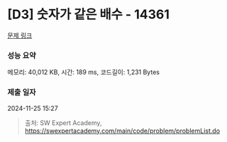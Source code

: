 # [D3] 숫자가 같은 배수 - 14361 

[문제 링크](https://swexpertacademy.com/main/code/problem/problemDetail.do?contestProbId=AYCnY9Kqu6YDFARx) 

### 성능 요약

메모리: 40,012 KB, 시간: 189 ms, 코드길이: 1,231 Bytes

### 제출 일자

2024-11-25 15:27



> 출처: SW Expert Academy, https://swexpertacademy.com/main/code/problem/problemList.do